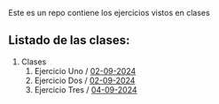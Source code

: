 Este es un repo contiene los ejercicios vistos en clases


## Listado de las clases:



1. Clases
   1. Ejercicio Uno / [02-09-2024](./Clases/02-09-2024/ejercicio-01-SaludoAPP)
   2. Ejercicio Dos / [02-09-2024](./Clases/02-09-2024/Ejercicio-02-SumarDosNum)
   3. Ejercicio Tres / [04-09-2024](./Clases/04-09-2024/Ejercicio-03-Calculadora)
 

